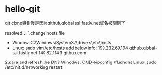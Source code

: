# hello-git
git clone特别慢是因为github.global.ssl.fastly.net域名被限制了

resolved：
1.change hosts file
* WindowsC:\Windows\System32\drivers\etc\hosts
* Linux: sudo vim /etc/hosts
add below info:
199.232.69.194 github.global-ssl.fastly.net
140.82.114.3 github.com

2.save and refresh the DNS
Winodws: CMD=>ipconfig /flushdns
Linux: sudo /etc/init.d/networking restart
